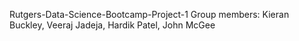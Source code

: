 Rutgers-Data-Science-Bootcamp-Project-1
Group members: Kieran Buckley, Veeraj Jadeja, Hardik Patel, John McGee
